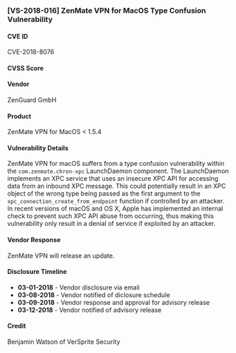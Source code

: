### [VS-2018-016] ZenMate VPN for MacOS Type Confusion Vulnerability		
  		  
#### CVE ID		
CVE-2018-8076
		
#### CVSS Score		
		
#### Vendor		
ZenGuard GmbH 		
		
#### Product		
ZenMate VPN for MacOS < 1.5.4
		
#### Vulnerability Details
		
ZenMate VPN for macOS suffers from a type confusion vulnerability within the `com.zenmate.chron-xpc` LaunchDaemon component.  The LaunchDaemon implements an XPC service that uses an insecure XPC API for accessing data from an inbound XPC message.  This could potentially result in an XPC object of the wrong type being passed as the first argument to the `xpc_connection_create_from_endpoint` function if controlled by an attacker.  In recent versions of macOS and OS X, Apple has implemented an internal check to prevent such XPC API abuse from occurring, thus making this vulnerability only result in a denial of service if exploited by an attacker.		
 		
#### Vendor Response		
ZenMate VPN will release an update. 
  		
#### Disclosure Timeline		
 		
* **03-01-2018** - Vendor disclosure via email		
* **03-08-2018** - Vendor notified of diclosure schedule		
* **03-09-2018** - Vendor response and approval for advisory release 		
* **03-12-2018** - Vendor notified of advisory release	
 		
#### Credit		
Benjamin Watson of VerSprite Security
